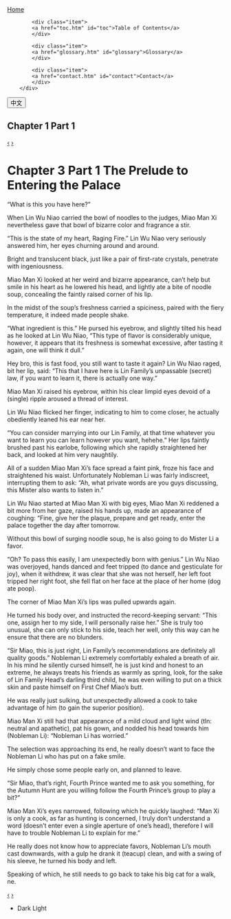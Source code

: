 <head>
<title> Chapter 3 Part 1 </title>
<meta name="viewport" content="width=device-width, initial-scale=1">
  <link rel="stylesheet" type="text/css" href="style.css">
</head>
<body>
<script>
/***Based on W3Schools "How TO-Toggle/Swap Text" from <https://www.w3schools.com/howto/howto_js_toggle_text.asp> Date: 12/12/2018***/
  function myFunction() {
    var h = document.getElementById("home");
    var t = document.getElementById("toc");
    var g = document.getElementById("glossary");
    var c = document.getElementById("contact");
    var l = document.getElementById("language");
    var chapter = document.getElementById("title");
    if (chapter.innerHTML === "Chapter 1 Part 1") {
        chapter.innerHTML = "第一章上";
    } else {
        chapter.innerHTML = "Chapter 1 Part 1";
    }
    if (h.innerHTML === "Home") {
        h.innerHTML = "首頁";
    } else {
        h.innerHTML = "Home";
    }
   if (t.innerHTML === "Table of Contents") {
       t.innerHTML = "目錄";
   } else {
       t.innerHTML = "Table of Contents"
   }
   if (g.innerHTML === "Glossary") {
        g.innerHTML = "字彙";
    } else {
        g.innerHTML = "Glossary";
    }
    if (c.innerHTML === "Contact") {
        c.innerHTML = "回饋";
    } else {
        c.innerHTML = "Contact";
    }
    if (l.innerHTML === "中文") {
        l.innerHTML = "EN";
    } else {
        l.innerHTML = "中文";
    }
}
</script>
<!--Based on W3Schools "CSS Grid Layout Module" from <https://www.w3schools.com/css/css_grid.asp> Date: 12/12/2018-->
          <!--<div class="itemHead">Jump to:</div>-->
        <div class="grid">    
            <div class="item">
            <a href="index.htm"  id="home">Home</a>
            </div>
          
            <div class="item">
            <a href="toc.htm" id="toc">Table of Contents</a>
            </div>
            
            <div class="item">
            <a href="glossary.htm" id="glossary">Glossary</a>
            </div>
            
            <div class="item">
            <a href="contact.htm" id="contact">Contact</a>
            </div>
        </div>
<button onclick="myFunction()" class="button" id="language">中文</button>
<h2 id="title">Chapter 1 Part 1</h2>
<!--Based on W3Schools "How TO-Next and Previous Buttons" from <https://www.w3schools.com/howto/howto_css_next_prev.asp> Date: 12/12/2018-->
<a href="index.htm" class="chapterlink previous">&#8249;</a>
<a href="1_2.htm" class="chapterlink next">&#8250;</a>
  
# Chapter 3 Part 1 The Prelude to Entering the Palace

“What is this you have here?”

When Lin Wu Niao carried the bowl of noodles to the judges, Miao Man Xi nevertheless gave that bowl of bizarre color and fragrance a stir.

“This is the state of my heart, Raging Fire.” Lin Wu Niao very seriously answered him, her eyes churning around and around.

Bright and translucent black, just like a pair of first-rate crystals, penetrate with ingeniousness.

Miao Man Xi looked at her weird and bizarre appearance, can’t help but smile in his heart as he lowered his head, and lightly ate a bite of noodle soup, concealing the faintly raised corner of his lip.

In the midst of the soup’s freshness carried a spiciness, paired with the fiery temperature, it indeed made people shake.

“What ingredient is this.” He pursed his eyebrow, and slightly tilted his head as he looked at Lin Wu Niao, “This type of flavor is considerably unique, however, it appears that its freshness is somewhat excessive, after tasting it again, one will think it dull.”

Hey bro, this is fast food, you still want to taste it again? Lin Wu Niao raged, bit her lip, said: “This that I have here is Lin Family’s unpassable (secret) law, if you want to learn it, there is actually one way.”

Miao Man Xi raised his eyebrow, within his clear limpid eyes devoid of a (single) ripple aroused a thread of interest.

Lin Wu Niao flicked her finger, indicating to him to come closer, he actually obediently leaned his ear near her.

“You can consider marrying into our Lin Family, at that time whatever you want to learn you can learn however you want, hehehe.” Her lips faintly brushed past his earlobe, following which she rapidly straightened her back, and looked at him very naughtily.

All of a sudden Miao Man Xi’s face spread a faint pink, froze his face and straightened his waist. Unfortunately Nobleman Li was fairly indiscreet, interrupting them to ask: “Ah, what private words are you guys discussing, this Mister also wants to listen in.”

Lin Wu Niao started at Miao Man Xi with big eyes, Miao Man Xi reddened a bit more from her gaze, raised his hands up, made an appearance of coughing: “Fine, give her the plaque, prepare and get ready, enter the palace together the day after tomorrow.

Without this bowl of surging noodle soup, he is also going to do Mister Li a favor.

“Oh? To pass this easily, I am unexpectedly born with genius.” Lin Wu Niao was overjoyed, hands danced and feet tripped (to dance and gesticulate for joy), when it withdrew, it was clear that she was not herself, her left foot tripped her right foot, she fell flat on her face at the place of her home (dog ate poop).

The corner of Miao Man Xi’s lips was pulled upwards again.

He turned his body over, and instructed the record-keeping servant: “This one, assign her to my side, I will personally raise her.” She is truly too unusual, she can only stick to his side, teach her well, only this way can he ensure that there are no blunders.

“Sir Miao, this is just right, Lin Family’s recommendations are definitely all quality goods.” Nobleman Li extremely comfortably exhaled a breath of air. In his mind he silently cursed himself, he is just kind and honest to an extreme, he always treats his friends as warmly as spring, look, for the sake of Lin Family Head’s darling third child, he was even willing to put on a thick skin and paste himself on First Chef Miao’s butt.

He was really just sulking, but unexpectedly allowed a cook to take advantage of him (to gain the superior position).

Miao Man Xi still had that appearance of a mild cloud and light wind (tln: neutral and apathetic), pat his gown, and nodded his head towards him (Nobleman Li): “Nobleman Li has worried.”

The selection was approaching its end, he really doesn’t want to face the Nobleman Li who has put on a fake smile.

He simply chose some people early on, and planned to leave.

“Sir Miao, that’s right, Fourth Prince wanted me to ask you something, for the Autumn Hunt are you willing follow the Fourth Prince’s group to play a bit?”

Miao Man Xi’s eyes narrowed, following which he quickly laughed: “Man Xi is only a cook, as far as hunting is concerned, I truly don’t understand a word (doesn’t enter even a single aperture of one’s head), therefore I will have to trouble Nobleman Li to explain for me.”

He really does not know how to appreciate favors, Nobleman Li’s mouth cast downwards, with a gulp he drank it (teacup) clean, and with a swing of his sleeve, he turned his body and left.

Speaking of which, he still needs to go back to take his big cat for a walk, ne.
  
<!--Based on W3Schools "How TO-Next and Previous Buttons" from <https://www.w3schools.com/howto/howto_css_next_prev.asp> Date: 12/12/2018-->
<a href="index.htm" class="chapterlink previous">&#8249;</a>
<a href="1_2.htm" class="chapterlink next">&#8250;</a>
<!--Based on Online Tutorials "Day / Night Mode Switch Toggle Using Html CSS and Javascript - How To Create a Toggle Switch" from <https://www.youtube.com/watch?v=hy27lzmButc> Date: 12/12/2018-->
<ul class="theme">
    <li>
        <span>Dark</span>
        <span>Light</span>
    </li>
  </ul>
  <script src="https://code.jquery.com/jquery-3.3.1.js"></script>
  <script type="text/javascript">
    $(document).ready(function(){
        $('ul.theme').click(function(){
            $('ul.theme').toggleClass('active')
            $('body').toggleClass('dark')
            $('button').toggleClass('dark')
            $('div').toggleClass('dark')
            $('a').toggleClass('dark')

        })
    })
  </script>
  <br></br>
</body>
